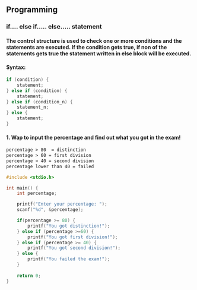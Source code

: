 ## Programming

### if.... else if..... else..... statement 

#### The control structure is used to check one or more conditions and the statements are executed. If the condition gets true, if non of the statements gets true the statement written in else block will be executed. 

#### Syntax: 

``` c
if (condition) {
    statement;
} else if (condition) {
    statement;
} else if (condition_n) {
    statement_n;
} else {
    statement;
}
```

#### 1. Wap to input the percentage and find out what you got in the exam!
``` md 
percentage > 80  = distinction
percentage > 60 = first division
percentage > 40 = second division
percentage lower than 40 = failed
```

``` c
#include <stdio.h>

int main() {
    int percentage;

    printf("Enter your percentage: ");
    scanf("%d", &percentage);

    if(percentage >= 80) {
        printf("You got distinction!");
    } else if (percentage >=60) {
        printf("You got first division!");
    } else if (percentage >= 40) {
        printf("You got second division!");
    } else {
        printf("You failed the exam!");
    }
    
    return 0;
}
```